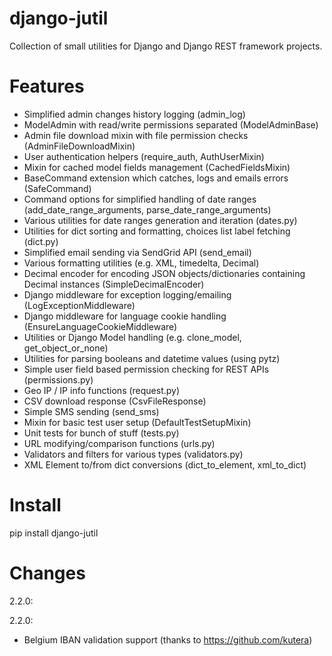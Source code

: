django-jutil
============

Collection of small utilities for Django and Django REST framework projects.

Features
========

* Simplified admin changes history logging (admin_log)
* ModelAdmin with read/write permissions separated (ModelAdminBase)
* Admin file download mixin with file permission checks (AdminFileDownloadMixin)
* User authentication helpers (require_auth, AuthUserMixin)
* Mixin for cached model fields management (CachedFieldsMixin)
* BaseCommand extension which catches, logs and emails errors (SafeCommand)
* Command options for simplified handling of date ranges (add_date_range_arguments, parse_date_range_arguments)
* Various utilities for date ranges generation and iteration (dates.py)
* Utilities for dict sorting and formatting, choices list label fetching (dict.py)
* Simplified email sending via SendGrid API (send_email)
* Various formatting utilities (e.g. XML, timedelta, Decimal)
* Decimal encoder for encoding JSON objects/dictionaries containing Decimal instances (SimpleDecimalEncoder)
* Django middleware for exception logging/emailing (LogExceptionMiddleware)
* Django middleware for language cookie handling (EnsureLanguageCookieMiddleware)
* Utilities or Django Model handling (e.g. clone_model, get_object_or_none)
* Utilities for parsing booleans and datetime values (using pytz)
* Simple user field based permission checking for REST APIs (permissions.py)
* Geo IP / IP info functions (request.py)
* CSV download response (CsvFileResponse)
* Simple SMS sending (send_sms)
* Mixin for basic test user setup (DefaultTestSetupMixin)
* Unit tests for bunch of stuff (tests.py)
* URL modifying/comparison functions (urls.py)
* Validators and filters for various types (validators.py)
* XML Element to/from dict conversions (dict_to_element, xml_to_dict)

Install
=======

pip install django-jutil


Changes
=======

2.2.0:

2.2.0:
+ Belgium IBAN validation support (thanks to https://github.com/kutera)
